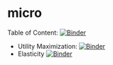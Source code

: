 # micro

Table of Content: [![Binder](https://mybinder.org/badge_logo.svg)](https://mybinder.org/v2/gh/tfavory/micro/HEAD)
  *  Utility Maximization: [![Binder](https://mybinder.org/badge_logo.svg)](https://mybinder.org/v2/gh/tfavory/micro/HEAD?filepath=%2Fpractice_consumer_behavior.ipynb)
  *  Elasticity [![Binder](https://mybinder.org/badge_logo.svg)](https://mybinder.org/v2/gh/tfavory/micro/HEAD?filepath=%2Fpractice_elasticity.ipynb)
